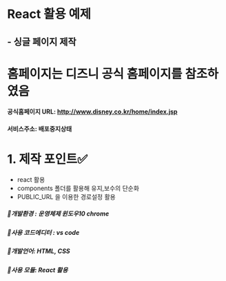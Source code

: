# React 활용 예제
## - 싱글 페이지 제작

# 홈페이지는 디즈니 공식 홈페이지를 참조하였음
#### 공식홈페이지 URL: http://www.disney.co.kr/home/index.jsp
#### 서비스주소: 배포중지상태

# 1. 제작 포인트✅
+ react 활용
+ components 폴더를 활용해 유지,보수의 단순화
+ PUBLIC_URL 을 이용한 경로설정 활용    


##### 📌개발환경 : 운영체제 윈도우10 chrome
##### 📌사용 코드에디터 : vs code
##### 📌개발언어: HTML, CSS 
##### 📌사용 모듈: React 활용 
